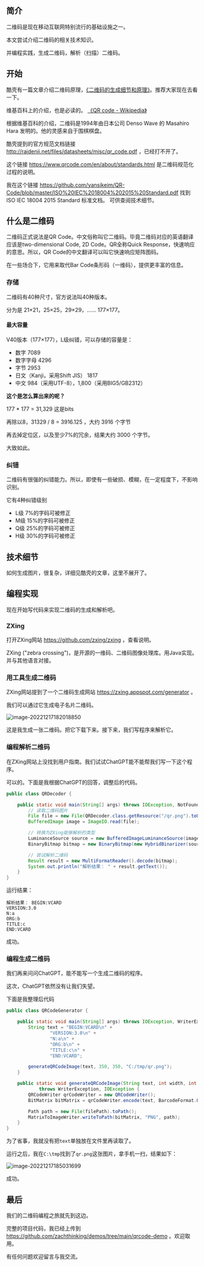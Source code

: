 ## 简介

二维码是现在移动互联网特别流行的基础设施之一。

本文尝试介绍二维码的相关技术知识。

并编程实践，生成二维码，解析（扫描）二维码。

## 开始

酷壳有一篇文章介绍二维码原理，[《二维码的生成细节和原理》](https://coolshell.cn/articles/10590.html)。推荐大家现在去看一下。

维基百科上的介绍，也是必读的。 [《QR code - Wikipedia》](https://en.wikipedia.org/wiki/QR_code) 

根据维基百科的介绍，二维码是1994年由日本公司 Denso Wave 的 Masahiro Hara 发明的。他的灵感来自于围棋棋盘。

酷壳提到的官方规范文档链接 http://raidenii.net/files/datasheets/misc/qr_code.pdf ，已经打不开了。

这个链接 https://www.qrcode.com/en/about/standards.html 是二维码规范化过程的说明。

我在这个链接 https://github.com/yansikeim/QR-Code/blob/master/ISO%20IEC%2018004%202015%20Standard.pdf 找到ISO IEC 18004 2015 Standard 标准文档。 可供查阅技术细节。

## 什么是二维码

二维码正式说法是QR Code。中文俗称叫它二维码。毕竟二维码对应的英语翻译应该是two-dimensional Code, 2D Code。QR全称Quick Response，快速响应的意思。所以，QR Code的中文翻译可以叫它快速响应矩阵图码。

在一些场合下，它用来取代Bar Code条形码（一维码），提供更丰富的信息。

### 存储

二维码有40种尺寸，官方说法叫40种版本。

分为是 21×21，25×25，29×29，…… 177×177。

#### 最大容量

V40版本（177×177），L级纠错，可以存储的容量是：

- 数字 7089
- 数字字母 4296
- 字节 2953
- 日文（Kanji，采用Shift JIS） 1817
- 中文 984（采用UTF-8），1,800（采用BIG5/GB2312）

**这个是怎么算出来的呢？**

177 * 177 = 31,329 这是bits

再除以8，31329 / 8 = 3916.125 ，大约 3916 个字节

再去掉定位区，以及至少7%的冗余，结果大约 3000 个字节。

大致如此。

### 纠错

二维码有很强的纠错能力。所以，即使有一些破损、模糊，在一定程度下，不影响识别。

它有4种纠错级别

- L级 7%的字码可被修正
- M级 15%的字码可被修正
- Q级 25%的字码可被修正
- H级 30%的字码可被修正

## 技术细节

如何生成图片，很复杂，详细见酷壳的文章，这里不展开了。

## 编程实现

现在开始写代码来实现二维码的生成和解析吧。

### ZXing

打开ZXing网站 https://github.com/zxing/zxing ，查看说明。

ZXing ("zebra crossing")，是开源的一维码、二维码图像处理库。用Java实现。并与其他语言对接。

### 用工具生成二维码

ZXing网站提到了一个二维码生成网站 https://zxing.appspot.com/generator 。

我们可以通过它生成电子名片二维码。

![image-20221217182018850](二维码.assets/image-20221217182018850.png)

这是我生成一张二维码。把它下载下来。接下来，我们写程序来解析它。

### 编程解析二维码

在ZXing网站上没找到用户指南。我们试试ChatGPT能不能帮我们写一下这个程序。

可以的。下面是我根据ChatGPT的回答，调整后的代码。

```java
public class QRDecoder {

    public static void main(String[] args) throws IOException, NotFoundException, URISyntaxException {
        // 读取二维码图片
        File file = new File(QRDecoder.class.getResource("/qr.png").toURI());
        BufferedImage image = ImageIO.read(file);

        // 转换为ZXing能够解析的类型
        LuminanceSource source = new BufferedImageLuminanceSource(image);
        BinaryBitmap bitmap = new BinaryBitmap(new HybridBinarizer(source));

        // 尝试解析二维码
        Result result = new MultiFormatReader().decode(bitmap);
        System.out.println("解析结果： " + result.getText());
    }
}
```

运行结果：

```
解析结果： BEGIN:VCARD
VERSION:3.0
N:a
ORG:b
TITLE:c
END:VCARD
```

成功。

### 编程生成二维码

我们再来问问ChatGPT，能不能写一个生成二维码的程序。

这次，ChatGPT依然没有让我们失望。

下面是我整理后代码

```java
public class QRCodeGenerator {

    public static void main(String[] args) throws IOException, WriterException {
        String text = "BEGIN:VCARD\n" +
                "VERSION:3.0\n" +
                "N:a\n" +
                "ORG:b\n" +
                "TITLE:c\n" +
                "END:VCARD";

        generateQRCodeImage(text, 350, 350, "C:/tmp/qr.png");
    }

    public static void generateQRCodeImage(String text, int width, int height, String filePath)
            throws WriterException, IOException {
        QRCodeWriter qrCodeWriter = new QRCodeWriter();
        BitMatrix bitMatrix = qrCodeWriter.encode(text, BarcodeFormat.QR_CODE, width, height);

        Path path = new File(filePath).toPath();
        MatrixToImageWriter.writeToPath(bitMatrix, "PNG", path);
    }
}
```

为了省事，我就没有把`text`单独放在文件里再读取了。

运行之后，我在`C:\tmp`找到了`qr.png`这张图片，拿手机一扫，结果如下：

![image-20221217185031699](二维码.assets/image-20221217185031699.png)

成功。

## 最后

我们的二维码编程之旅就先到这边。

完整的项目代码，我已经上传到 https://github.com/zachthinking/demos/tree/main/qrcode-demo 。欢迎取用。



有任何问题欢迎留言与我交流。